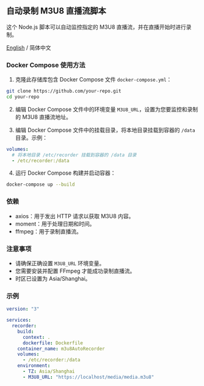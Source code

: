 ## 自动录制 M3U8 直播流脚本

这个 Node.js 脚本可以自动监控指定的 M3U8 直播流，并在直播开始时进行录制。

[English](README.md) / 简体中文

### Docker Compose 使用方法

1. 克隆此存储库包含 Docker Compose 文件 `docker-compose.yml`：

```bash
git clone https://github.com/your-repo.git
cd your-repo
```

2. 编辑 Docker Compose 文件中的环境变量 `M3U8_URL`，设置为您要监控和录制的 M3U8 直播流地址。

3. 编辑 Docker Compose 文件中的挂载目录，将本地目录挂载到容器的 `/data` 目录。示例：

```yaml
volumes:
  # 将本地目录 /etc/recorder 挂载到容器的 /data 目录
  - /etc/recorder:/data
```

4. 运行 Docker Compose 构建并启动容器：

```bash
docker-compose up --build
```

### 依赖

- axios：用于发出 HTTP 请求以获取 M3U8 内容。
- moment：用于处理日期和时间。
- ffmpeg：用于录制直播流。

### 注意事项

- 请确保正确设置 `M3U8_URL` 环境变量。
- 您需要安装并配置 FFmpeg 才能成功录制直播流。
- 时区已设置为 Asia/Shanghai。

### 示例

```yaml
version: "3"

services:
  recorder:
    build:
      context: .
      dockerfile: Dockerfile
    container_name: m3u8AutoRecorder
    volumes:
      - /etc/recorder:/data
    environment:
      - TZ: Asia/Shanghai
      - M3U8_URL: "https://localhost/media/media.m3u8"
```
